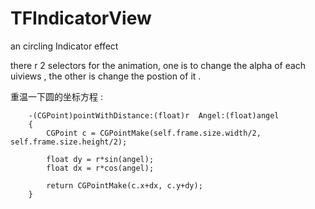 TFIndicatorView
===============

an circling Indicator effect

there r 2 selectors for the animation,
one is to change the alpha of each uiviews , the other is change the postion of it . 

重温一下圆的坐标方程 :

        -(CGPoint)pointWithDistance:(float)r  Angel:(float)angel
        {
            CGPoint c = CGPointMake(self.frame.size.width/2, self.frame.size.height/2);
            
            float dy = r*sin(angel);
            float dx = r*cos(angel);
            
            return CGPointMake(c.x+dx, c.y+dy);
        }
